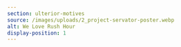 ```yaml
---
section: ulterior-motives
source: /images/uploads/2_project-servator-poster.webp
alt: We Love Rush Hour
display-position: 1
---
```

